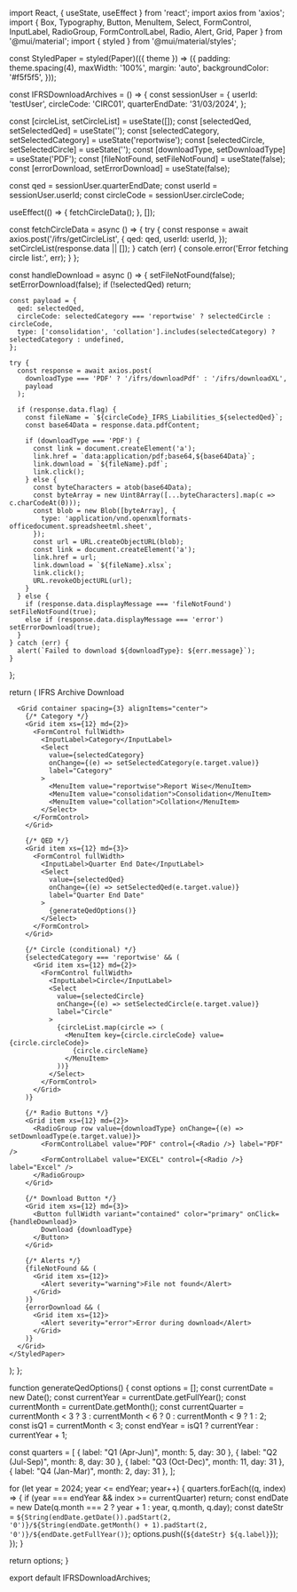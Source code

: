 import React, { useState, useEffect } from 'react';
import axios from 'axios';
import {
  Box, Typography, Button, MenuItem, Select, FormControl, InputLabel,
  RadioGroup, FormControlLabel, Radio, Alert, Grid, Paper
} from '@mui/material';
import { styled } from '@mui/material/styles';

const StyledPaper = styled(Paper)(({ theme }) => ({
  padding: theme.spacing(4),
  maxWidth: '100%',
  margin: 'auto',
  backgroundColor: '#f5f5f5',
}));

const IFRSDownloadArchives = () => {
  const sessionUser = {
    userId: 'testUser',
    circleCode: 'CIRC01',
    quarterEndDate: '31/03/2024',
  };

  const [circleList, setCircleList] = useState([]);
  const [selectedQed, setSelectedQed] = useState('');
  const [selectedCategory, setSelectedCategory] = useState('reportwise');
  const [selectedCircle, setSelectedCircle] = useState('');
  const [downloadType, setDownloadType] = useState('PDF');
  const [fileNotFound, setFileNotFound] = useState(false);
  const [errorDownload, setErrorDownload] = useState(false);

  const qed = sessionUser.quarterEndDate;
  const userId = sessionUser.userId;
  const circleCode = sessionUser.circleCode;

  useEffect(() => {
    fetchCircleData();
  }, []);

  const fetchCircleData = async () => {
    try {
      const response = await axios.post('/ifrs/getCircleList', {
        qed: qed,
        userId: userId,
      });
      setCircleList(response.data || []);
    } catch (err) {
      console.error('Error fetching circle list:', err);
    }
  };

  const handleDownload = async () => {
    setFileNotFound(false);
    setErrorDownload(false);
    if (!selectedQed) return;

    const payload = {
      qed: selectedQed,
      circleCode: selectedCategory === 'reportwise' ? selectedCircle : circleCode,
      type: ['consolidation', 'collation'].includes(selectedCategory) ? selectedCategory : undefined,
    };

    try {
      const response = await axios.post(
        downloadType === 'PDF' ? '/ifrs/downloadPdf' : '/ifrs/downloadXL',
        payload
      );

      if (response.data.flag) {
        const fileName = `${circleCode}_IFRS_Liabilities_${selectedQed}`;
        const base64Data = response.data.pdfContent;

        if (downloadType === 'PDF') {
          const link = document.createElement('a');
          link.href = `data:application/pdf;base64,${base64Data}`;
          link.download = `${fileName}.pdf`;
          link.click();
        } else {
          const byteCharacters = atob(base64Data);
          const byteArray = new Uint8Array([...byteCharacters].map(c => c.charCodeAt(0)));
          const blob = new Blob([byteArray], {
            type: 'application/vnd.openxmlformats-officedocument.spreadsheetml.sheet',
          });
          const url = URL.createObjectURL(blob);
          const link = document.createElement('a');
          link.href = url;
          link.download = `${fileName}.xlsx`;
          link.click();
          URL.revokeObjectURL(url);
        }
      } else {
        if (response.data.displayMessage === 'fileNotFound') setFileNotFound(true);
        else if (response.data.displayMessage === 'error') setErrorDownload(true);
      }
    } catch (err) {
      alert(`Failed to download ${downloadType}: ${err.message}`);
    }
  };

  return (
    <StyledPaper elevation={3}>
      <Typography variant="h5" gutterBottom>IFRS Archive Download</Typography>

      <Grid container spacing={3} alignItems="center">
        {/* Category */}
        <Grid item xs={12} md={2}>
          <FormControl fullWidth>
            <InputLabel>Category</InputLabel>
            <Select
              value={selectedCategory}
              onChange={(e) => setSelectedCategory(e.target.value)}
              label="Category"
            >
              <MenuItem value="reportwise">Report Wise</MenuItem>
              <MenuItem value="consolidation">Consolidation</MenuItem>
              <MenuItem value="collation">Collation</MenuItem>
            </Select>
          </FormControl>
        </Grid>

        {/* QED */}
        <Grid item xs={12} md={3}>
          <FormControl fullWidth>
            <InputLabel>Quarter End Date</InputLabel>
            <Select
              value={selectedQed}
              onChange={(e) => setSelectedQed(e.target.value)}
              label="Quarter End Date"
            >
              {generateQedOptions()}
            </Select>
          </FormControl>
        </Grid>

        {/* Circle (conditional) */}
        {selectedCategory === 'reportwise' && (
          <Grid item xs={12} md={2}>
            <FormControl fullWidth>
              <InputLabel>Circle</InputLabel>
              <Select
                value={selectedCircle}
                onChange={(e) => setSelectedCircle(e.target.value)}
                label="Circle"
              >
                {circleList.map(circle => (
                  <MenuItem key={circle.circleCode} value={circle.circleCode}>
                    {circle.circleName}
                  </MenuItem>
                ))}
              </Select>
            </FormControl>
          </Grid>
        )}

        {/* Radio Buttons */}
        <Grid item xs={12} md={2}>
          <RadioGroup row value={downloadType} onChange={(e) => setDownloadType(e.target.value)}>
            <FormControlLabel value="PDF" control={<Radio />} label="PDF" />
            <FormControlLabel value="EXCEL" control={<Radio />} label="Excel" />
          </RadioGroup>
        </Grid>

        {/* Download Button */}
        <Grid item xs={12} md={3}>
          <Button fullWidth variant="contained" color="primary" onClick={handleDownload}>
            Download {downloadType}
          </Button>
        </Grid>

        {/* Alerts */}
        {fileNotFound && (
          <Grid item xs={12}>
            <Alert severity="warning">File not found</Alert>
          </Grid>
        )}
        {errorDownload && (
          <Grid item xs={12}>
            <Alert severity="error">Error during download</Alert>
          </Grid>
        )}
      </Grid>
    </StyledPaper>
  );
};

function generateQedOptions() {
  const options = [];
  const currentDate = new Date();
  const currentYear = currentDate.getFullYear();
  const currentMonth = currentDate.getMonth();
  const currentQuarter = currentMonth < 3 ? 3 : currentMonth < 6 ? 0 : currentMonth < 9 ? 1 : 2;
  const isQ1 = currentMonth < 3;
  const endYear = isQ1 ? currentYear : currentYear + 1;

  const quarters = [
    { label: "Q1 (Apr-Jun)", month: 5, day: 30 },
    { label: "Q2 (Jul-Sep)", month: 8, day: 30 },
    { label: "Q3 (Oct-Dec)", month: 11, day: 31 },
    { label: "Q4 (Jan-Mar)", month: 2, day: 31 },
  ];

  for (let year = 2024; year <= endYear; year++) {
    quarters.forEach((q, index) => {
      if (year === endYear && index >= currentQuarter) return;
      const endDate = new Date(q.month === 2 ? year + 1 : year, q.month, q.day);
      const dateStr = `${String(endDate.getDate()).padStart(2, '0')}/${String(endDate.getMonth() + 1).padStart(2, '0')}/${endDate.getFullYear()}`;
      options.push(<MenuItem key={dateStr} value={dateStr}>{`${dateStr} ${q.label}`}</MenuItem>);
    });
  }

  return options;
}

export default IFRSDownloadArchives;